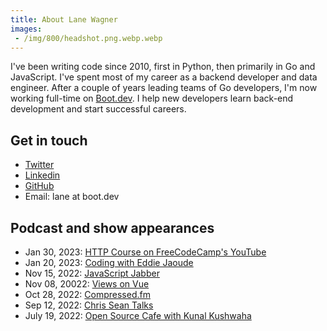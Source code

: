 ```yaml
---
title: About Lane Wagner
images:
 - /img/800/headshot.png.webp.webp
---
```


I've been writing code since 2010, first in Python, then primarily in Go and JavaScript. I've spent most of my career as a backend developer and data engineer. After a couple of years leading teams of Go developers, I'm now working full-time on [Boot.dev](https://boot.dev). I help new developers learn back-end development and start successful careers.

## Get in touch

* [Twitter](https://twitter.com/wagslane)
* [Linkedin](https://www.linkedin.com/in/wagslane/)
* [GitHub](https://github.com/wagslane)
* Email: lane at boot.dev

## Podcast and show appearances

* Jan 30, 2023: [HTTP Course on FreeCodeCamp's YouTube](https://www.youtube.com/watch?v=2JYT5f2isg4)
* Jan 20, 2023: [Coding with Eddie Jaoude](https://www.youtube.com/watch?v=udzoQQQNSfQ)
* Nov 15, 2022: [JavaScript Jabber](https://topenddevs.com/podcasts/javascript-jabber)
* Nov 08, 20022: [Views on Vue](https://topenddevs.com/podcasts/views-on-vue/episodes/vue-3-and-functional-programming-vue-202)
* Oct 28, 2022: [Compressed.fm](https://www.youtube.com/watch?v=5RdudtFFVXE)
* Sep 12, 2022: [Chris Sean Talks](https://podcasts.apple.com/us/podcast/lane-wagner-quit-his-200k-tech-job-to-teach-you-cs/id1516881852?i=1000579276107)
* July 19, 2022: [Open Source Cafe with Kunal Kushwaha](https://www.youtube.com/watch?v=xQ_XTxmLxHg)
